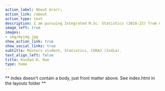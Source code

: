 ```yaml
---
action_label: About &rarr;
action_link: /about
action_type: text
description: I am pursuing Integrated M.Sc. Statistics (2018-23) from Central University Of Rajasthan, Rajasthan, India. I would be posting some blogs and projects in this website. Stay connected! 
image_left: true
images:
- img/myimg.jpg
show_action_link: true
show_social_links: true
subtitle: Masters student, Statistics, CURAJ (India).
text_align_left: false
title: Kundan K. Rao
type: home
---
```


** index doesn't contain a body, just front matter above.
See index.html in the layouts folder **

